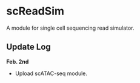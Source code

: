 # scReadSim

A module for single cell sequencing read simulator.

## Update Log
**Feb. 2nd**

- Upload scATAC-seq module.
